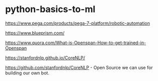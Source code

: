 # python-basics-to-ml


https://www.pega.com/products/pega-7-platform/robotic-automation

https://www.blueprism.com/

https://www.quora.com/What-is-Openspan-How-to-get-trained-in-Openspan

https://stanfordnlp.github.io/CoreNLP/

https://github.com/stanfordnlp/CoreNLP - Open Source we can use for building our own bot.
